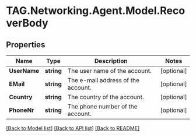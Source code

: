 # TAG.Networking.Agent.Model.RecoverBody

## Properties

Name | Type | Description | Notes
------------ | ------------- | ------------- | -------------
**UserName** | **string** | The user name of the account. | [optional] 
**EMail** | **string** | The e-mail address of the account. | [optional] 
**Country** | **string** | The country of the account. | [optional] 
**PhoneNr** | **string** | The phone number of the account. | [optional] 

[[Back to Model list]](../README.md#documentation-for-models) [[Back to API list]](../README.md#documentation-for-api-endpoints) [[Back to README]](../README.md)

